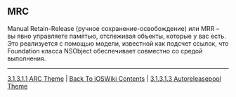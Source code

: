 ## MRC

Manual Retain-Release (ручное сохранение-освобождение) или MRR – вы явно управляете памятью, отслеживая объекты, которые у вас есть. Это реализуется с помощью модели, известной как подсчет ссылок, что Foundation класса NSObject обеспечивает совместно со средой выполнения.

---

[3.1.3.1.1 ARC Theme](./3.1.3.1.1%20ARC.md) | [Back To iOSWiki Contents](https://github.com/eldaroid/iOSWiki) | [3.1.3.1.3 Autoreleasepool Theme](./3.1.3.1.3%20Autoreleasepool.md)